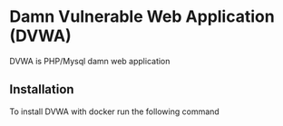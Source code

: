 # Damn Vulnerable Web Application (DVWA)

DVWA is PHP/Mysql damn web application
## Installation
To install DVWA with docker run the following command 


